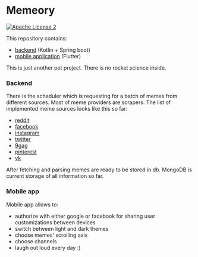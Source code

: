# Memeory
[![Apache License 2](https://img.shields.io/badge/license-ASF2-purple.svg)](https://www.apache.org/licenses/LICENSE-2.0.txt)

This repository contains:
 - [backend](./backend) (Kotlin + Spring boot) 
 - [mobile application](./mobile-app) (Flutter) 

This is just another pet project. There is no rocket science inside.

### Backend

There is the scheduler which is requesting for a batch of memes 
from different sources. Most of meme providers are scrapers.
The list of implemented meme sources looks like this so far:
- [reddit](https://www.reddit.com)
- [facebook](https://www.facebook.com)
- [instagram](https://www.instagram.com)
- [twitter](https://twitter.com)
- [9gag](https://9gag.com)
- [pinterest](https://www.pinterest.com)
- [vk](https://vk.com)

After fetching and parsing memes are ready to be stored in db. 
MongoDB is current storage of all information so far.

### Mobile app

Mobile app allows to:
 - authorize with either google or facebook for sharing user 
 customizations between devices
 - switch between light and dark themes
 - choose memes' scrolling axis
 - choose channels
 - laugh out loud every day :)